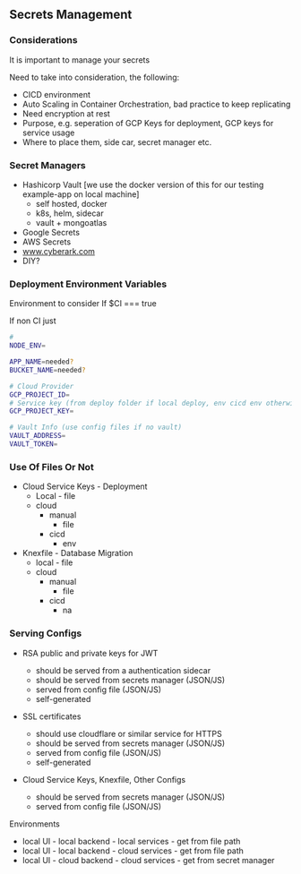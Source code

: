 ## Secrets Management

### Considerations

It is important to manage your secrets

Need to take into consideration, the following:

- CICD environment
- Auto Scaling in Container Orchestration, bad practice to keep replicating
- Need encryption at rest
- Purpose, e.g. seperation of GCP Keys for deployment, GCP keys for service usage
- Where to place them, side car, secret manager etc.

### Secret Managers

- Hashicorp Vault [we use the docker version of this for our testing example-app on local machine]
  - self hosted, docker
  - k8s, helm, sidecar
  - vault + mongoatlas
- Google Secrets
- AWS Secrets
- www.cyberark.com
- DIY?


### Deployment Environment Variables

Environment to consider If $CI === true

If non CI just

```bash
# 
NODE_ENV=

APP_NAME=needed?
BUCKET_NAME=needed?

# Cloud Provider
GCP_PROJECT_ID=
# Service key (from deploy folder if local deploy, env cicd env otherwise)
GCP_PROJECT_KEY=

# Vault Info (use config files if no vault)
VAULT_ADDRESS=
VAULT_TOKEN=
```

### Use Of Files Or Not

- Cloud Service Keys - Deployment
  - Local - file
  - cloud
    - manual
      - file
    - cicd
      - env
- Knexfile - Database Migration
  - local - file
  - cloud
    - manual
      - file
    - cicd
      - na

### Serving Configs

- RSA public and private keys for JWT
  - should be served from a authentication sidecar
  - should be served from secrets manager (JSON/JS)
  - served from config file (JSON/JS)
  - self-generated

- SSL certificates
  - should use cloudflare or similar service for HTTPS
  - should be served from secrets manager (JSON/JS)
  - served from config file (JSON/JS)
  - self-generated

- Cloud Service Keys, Knexfile, Other Configs
  - should be served from secrets manager (JSON/JS)
  - served from config file (JSON/JS)

Environments
- local UI - local backend - local services - get from file path
- local UI - local backend - cloud services - get from file path
- local UI - cloud backend - cloud services - get from secret manager

